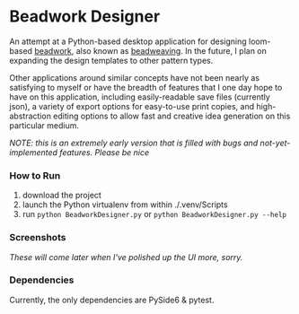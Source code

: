 # Beadwork Designer

An attempt at a Python-based desktop application for designing loom-based [beadwork](https://en.wikipedia.org/wiki/Beadwork), also known as [beadweaving](https://en.wikipedia.org/wiki/Bead_weaving). In the future, I plan on expanding the design templates to other pattern types. 

Other applications around similar concepts have not been nearly as satisfying to myself or have the breadth of features that I one day hope to have on this application, including easily-readable save files (currently json), a variety of export options for easy-to-use print copies, and high-abstraction editing options to allow fast and creative idea generation on this particular medium.

*NOTE: this is an extremely early version that is filled with bugs and not-yet-implemented features. Please be nice*

### How to Run

1. download the project
2. launch the Python virtualenv from within ./.venv/Scripts
3. run `python BeadworkDesigner.py` or `python BeadworkDesigner.py --help`

### Screenshots

*These will come later when I've polished up the UI more, sorry.*

### Dependencies

Currently, the only dependencies are PySide6 
& pytest. 